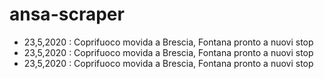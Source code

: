 # ansa-scraper
- 23,5,2020 : Coprifuoco movida a Brescia, Fontana pronto a nuovi stop
- 23,5,2020 : Coprifuoco movida a Brescia, Fontana pronto a nuovi stop
- 23,5,2020 : Coprifuoco movida a Brescia, Fontana pronto a nuovi stop
